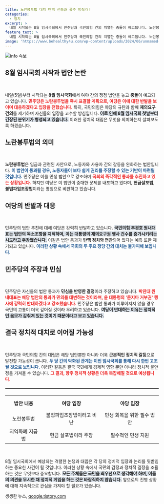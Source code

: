 ```yaml
---
title: 노란봉투법 대치 탄핵 선동과 폭주 멈춰라!
categories:
  - 정치
excerpt: >
  내일 시작되는 8월 임시국회에서 민주당과 국민의힘 간의 치열한 충돌이 예고됩니다. 노란봉투법 표결을 놓고 여야의 극한 대치가 펼쳐질 이슈에 주목하십시오!
feature_text: >
  내일 시작되는 8월 임시국회에서 민주당과 국민의힘 간의 치열한 충돌이 예고됩니다. 노란봉투법 표결을 놓고 여야의 극한 대치가 펼쳐질 이슈에 주목하십시오!
image: 'https://www.behealthy4u.com/wp-content/uploads/2024/06/unnamed-file.png'
---
```


<p><img src="https://www.behealthy4u.com/wp-content/uploads/2024/06/unnamed-file.png" alt="info 속보" /></p>

<h2 data-ke-size="size26">8월 임시국회 시작과 법안 논란</h2>

<p data-ke-size="size16">&nbsp;</p>

<p>내일(5일)부터 시작되는 <strong>8월 임시국회</strong>에서 여야 간의 쟁점 법안을 놓고 <strong>충돌</strong>이 예고되고 있습니다. <b><span style="color: #ee2323;">민주당은 노란봉투법을 즉시 표결할 계획으로, 여당은 이에 대한 반발을 보이며 대응하겠다고 입장을 전했습니다.</span></b> 특히, 국민의힘은 야당의 규탄과 함께 <strong>재의요구 건의</strong>를 제기하며 자신들의 입장을 고수할 방침입니다. <b><span style="background-color: #21538527;">이로 인해 8월 임시국회 첫날부터 긴장된 분위기가 형성되고 있습니다.</span></b> 이러한 정치적 대립은 무엇을 의미하는지 살펴보도록 하겠습니다.</p>

<h2 data-ke-size="size26">노란봉투법의 의미</h2>

<p data-ke-size="size16">&nbsp;</p>

<p><strong>노란봉투법</strong>은 임금과 관련된 사안으로, 노동자와 사용자 간의 갈등을 완화하는 법안입니다. <b><span style="color: #1a5490;">이 법안이 통과될 경우, 노동자들이 보다 쉽게 권리를 주장할 수 있는 기반이 마련될 것입니다.</span></b> 민주당은 이를 민생 법안으로 강조하며 <b><span style="color: #ee2323;">국회의 즉각적인 통과를 추진하고 있는 상황입니다.</span></b> 하지만 여당은 이 법안이 중대한 문제를 내포하고 있다며, <strong>현금살포법</strong>, <strong>불법파업조장법</strong>이라는 명칭으로 비판하고 있습니다.</p>

<h2 data-ke-size="size26">여당의 반발과 대응</h2>

<p data-ke-size="size16">&nbsp;</p>

<p>민주당의 법안 추진에 대해 여당은 강력히 반발하고 있습니다. <b><span style="background-color: #21538527;">국민의힘 추경호 원내대표는 법안의 독소조항을 지적하며, 이는 대통령의 재의요구권 행사 건수를 증가시키려는 시도라고 주장했습니다.</span></b> 이같은 법안 통과가 <strong>탄핵 정치와 연관</strong>되어 있다는 예측 또한 제기되고 있습니다. <b><span style="color: #1a5490;">이러한 상황 속에서 국회의 두 주요 정당 간의 대치는 불가피해 보입니다.</span></b></p>

<h2 data-ke-size="size26">민주당의 주장과 민심</h2>

<p data-ke-size="size16">&nbsp;</p>

<p>민주당은 자신들의 법안 통과가 <strong>민심을 반영한 결정</strong>이라 주장하고 있습니다. <b><span style="color: #ee2323;">박찬대 원내대표는 해당 법안의 통과가 민의를 대변하는 것이라며, 윤 대통령의 '묻지마 거부권' 행사에 강력히 반대하겠다고 강조했습니다.</span></b> 민주당은 법안 통과가 이루어지지 않을 경우 국민의 고통이 더욱 깊어질 것이라 우려하고 있습니다. <b><span style="background-color: #21538527;">여당이 반대하는 이유는 정치적인 음모가 감춰져 있는 것이기 때문이라고 보고 있습니다.</span></b></p>

<h2 data-ke-size="size26">결국 정치적 대치로 이어질 가능성</h2>

<p data-ke-size="size16">&nbsp;</p>

<p>민주당과 국민의힘 간의 대립은 해당 법안뿐만 아니라 더욱 <strong>근본적인 정치적 갈등</strong>으로 발전할 가능성이 큽니다. <b><span style="color: #1a5490;">두 당 간의 악화된 관계는 이번 임시국회를 통해 다시 한번 고조될 것으로 보입니다.</span></b> 이러한 갈등은 결국 국민에게 경제적 영향 뿐만 아니라 정치적 불안정을 가져올 수 있습니다. <b><span style="color: #ee2323;">그 결과, 향후 정치적 상황은 더욱 복잡해질 것으로 예상됩니다.</span></b></p>

<hr style="border: 1px solid #aaa; margin: 20px 0;" />

<table style="width: 100%; border-collapse: collapse;">
  <tr>
    <th style="text-align: center; height: 50px;"><b>법안 내용</b></th>
    <th style="text-align: center; height: 50px;"><b>여당 입장</b></th>
    <th style="text-align: center; height: 50px;"><b>야당 입장</b></th>
  </tr>
  <tr>
    <td style="text-align: center; height: 50px;">노란봉투법</td>
    <td style="text-align: center; height: 50px;">불법파업조장법이라고 비난</td>
    <td style="text-align: center; height: 50px;">민생 회복을 위한 필수 법안</td>
  </tr>
  <tr>
    <td style="text-align: center; height: 50px;">지역화폐 지급법</td>
    <td style="text-align: center; height: 50px;">현금 살포법이라 주장</td>
    <td style="text-align: center; height: 50px;">필수적인 민생 지원</td>
  </tr>
</table>

<p data-ke-size="size16">&nbsp;</p> 

<p>8월 임시국회에서 예상되는 격렬한 논쟁과 대립은 각 당의 정치적 입장과 논리를 뒷받침하는 중요한 사건이 될 것입니다. 이러한 상황 속에서 국민의 감정과 정치적 결정을 조율하는 것은 무엇보다 중요합니다. <b><span style="background-color: #21538527;">모든 주체들은 국민을 최우선으로 생각해야 하며, 이들의 의견을 무시한 채 정치적 게임을 하는 것은 바람직하지 않습니다.</span></b> 앞으로의 진행 상황에 대해 지속적으로 관심을 가져야 할 필요가 있습니다.</p>
생생한 뉴스, <a href="https://qoogle.tistory.com" rel="dofollow">qoogle.tistory.com</a>


